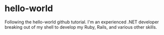# hello-world
Following the hello-world github tutorial.
I'm an experienced .NET developer breaking out of my shell to develop my Ruby, Rails, and various other skills.
